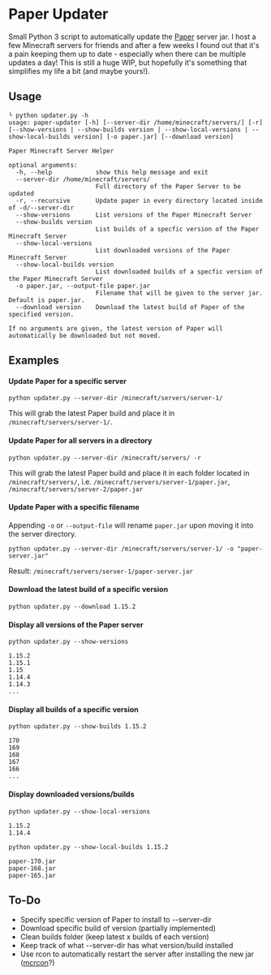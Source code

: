 # Paper Updater
Small Python 3 script to automatically update the [Paper](https://papermc.io/) server jar. I host a few Minecraft servers for friends and after a few weeks I found out that it's a pain keeping them up to date - especially when there can be multiple updates a day! This is still a huge WIP, but hopefully it's something that simplifies my life a bit (and maybe yours!).

## Usage
```
└ python updater.py -h                        
usage: paper-updater [-h] [--server-dir /home/minecraft/servers/] [-r] [--show-versions | --show-builds version | --show-local-versions | --show-local-builds version] [-o paper.jar] [--download version]

Paper Minecraft Server Helper

optional arguments:
  -h, --help            show this help message and exit
  --server-dir /home/minecraft/servers/
                        Full directory of the Paper Server to be updated
  -r, --recursive       Update paper in every directory located inside of -d/--server-dir
  --show-versions       List versions of the Paper Minecraft Server
  --show-builds version
                        List builds of a specfic version of the Paper Minecraft Server
  --show-local-versions
                        List downloaded versions of the Paper Minecraft Server
  --show-local-builds version
                        List downloaded builds of a specfic version of the Paper Minecraft Server
  -o paper.jar, --output-file paper.jar
                        Filename that will be given to the server jar. Default is paper.jar.
  --download version    Download the latest build of Paper of the specified version.

If no arguments are given, the latest version of Paper will automatically be downloaded but not moved.
```

## Examples
#### Update Paper for a specific server
`python updater.py --server-dir /minecraft/servers/server-1/`

This will grab the latest Paper build and place it in `/minecraft/servers/server-1/`.

#### Update Paper for all servers in a directory
`python updater.py --server-dir /minecraft/servers/ -r`

This will grab the latest Paper build and place it in each folder located in `/minecraft/servers/`, i.e. `/minecraft/servers/server-1/paper.jar`, `/minecraft/servers/server-2/paper.jar`

#### Update Paper with a specific filename
Appending `-o` or `--output-file` will rename `paper.jar` upon moving it into the server directory.

`python updater.py --server-dir /minecraft/servers/server-1/ -o "paper-server.jar"`

Result:
`/minecraft/servers/server-1/paper-server.jar`

#### Download the latest build of a specific version
`python updater.py --download 1.15.2`

#### Display all versions of the Paper server
`python updater.py --show-versions`
```
1.15.2
1.15.1
1.15
1.14.4
1.14.3
...
```

#### Display all builds of a specific version
`python updater.py --show-builds 1.15.2`
```
170                                 
169                                 
168                               
167
166
...
```

#### Display downloaded versions/builds
`python updater.py --show-local-versions`
```
1.15.2
1.14.4
```
`python updater.py --show-local-builds 1.15.2`
```
paper-170.jar
paper-168.jar
paper-165.jar
```

## To-Do
- Specify specific version of Paper to install to --server-dir
- Download specific build of version (partially implemented)
- Clean builds folder (keep latest x builds of each version)
- Keep track of what --server-dir has what version/build installed
- Use rcon to automatically restart the server after installing the new jar ([mcrcon](https://pypi.org/project/mcrcon/)?)